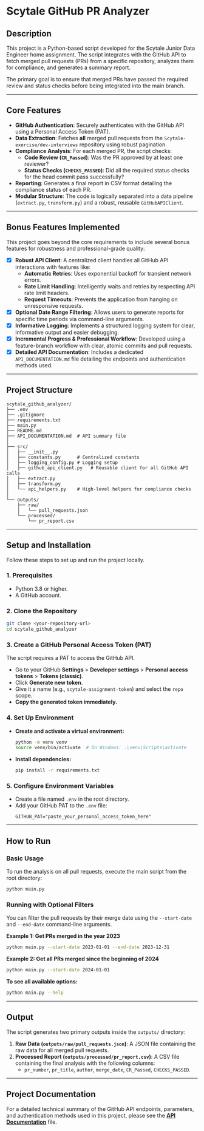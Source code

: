 # Scytale GitHub PR Analyzer

## Description
This project is a Python-based script developed for the Scytale Junior Data Engineer home assignment. The script integrates with the GitHub API to fetch merged pull requests (PRs) from a specific repository, analyzes them for compliance, and generates a summary report.

The primary goal is to ensure that merged PRs have passed the required review and status checks before being integrated into the main branch.

---

## Core Features
- **GitHub Authentication**: Securely authenticates with the GitHub API using a Personal Access Token (PAT).
- **Data Extraction**: Fetches **all** merged pull requests from the `Scytale-exercise/dev-interviews` repository using robust pagination.
- **Compliance Analysis**: For each merged PR, the script checks:
    - **Code Review (`CR_Passed`)**: Was the PR approved by at least one reviewer?
    - **Status Checks (`CHECKS_PASSED`)**: Did all the required status checks for the head commit pass successfully?
- **Reporting**: Generates a final report in CSV format detailing the compliance status of each PR.
- **Modular Structure**: The code is logically separated into a data pipeline (`extract.py`, `transform.py`) and a robust, reusable `GitHubAPIClient`.

---
## Bonus Features Implemented
This project goes beyond the core requirements to include several bonus features for robustness and professional-grade quality:

- [x] **Robust API Client**: A centralized client handles all GitHub API interactions with features like:
    - **Automatic Retries**: Uses exponential backoff for transient network errors.
    - **Rate Limit Handling**: Intelligently waits and retries by respecting API rate limit headers.
    - **Request Timeouts**: Prevents the application from hanging on unresponsive requests.
- [x] **Optional Date Range Filtering**: Allows users to generate reports for specific time periods via command-line arguments.
- [x] **Informative Logging**: Implements a structured logging system for clear, informative output and easier debugging.
- [x] **Incremental Progress & Professional Workflow**: Developed using a feature-branch workflow with clear, atomic commits and pull requests.
- [x] **Detailed API Documentation**: Includes a dedicated `API_DOCUMENTATION.md` file detailing the endpoints and authentication methods used.

---

## Project Structure
```
scytale_github_analyzer/
├── .env                  
├── .gitignore            
├── requirements.txt      
├── main.py               
├── README.md             
├── API_DOCUMENTATION.md  # API summary file
│
├── src/
│   ├── __init__.py       
│   ├── constants.py      # Centralized constants
│   ├── logging_config.py # Logging setup
│   ├── github_api_client.py   # Reusable client for all GitHub API calls
│   ├── extract.py        
│   ├── transform.py      
│   └── api_helpers.py    # High-level helpers for compliance checks
│
└── outputs/              
    ├── raw/
    │   └── pull_requests.json
    └── processed/
        └── pr_report.csv
```

---

## Setup and Installation

Follow these steps to set up and run the project locally.

### 1. Prerequisites
- Python 3.8 or higher.
- A GitHub account.

### 2. Clone the Repository
```bash
git clone <your-repository-url>
cd scytale_github_analyzer
```

### 3. Create a GitHub Personal Access Token (PAT)
The script requires a PAT to access the GitHub API.
- Go to your GitHub **Settings** > **Developer settings** > **Personal access tokens** > **Tokens (classic)**.
- Click **Generate new token**.
- Give it a name (e.g., `scytale-assignment-token`) and select the `repo` scope.
- **Copy the generated token immediately.**

### 4. Set Up Environment
- **Create and activate a virtual environment:**
  ```bash
  python -m venv venv
  source venv/bin/activate  # On Windows: .\venv\Scripts\activate
  ```

- **Install dependencies:**
  ```bash
  pip install -r requirements.txt
  ```

### 5. Configure Environment Variables
- Create a file named `.env` in the root directory.
- Add your GitHub PAT to the `.env` file:
  ```
  GITHUB_PAT="paste_your_personal_access_token_here"
  ```

---

## How to Run

### Basic Usage
To run the analysis on all pull requests, execute the main script from the root directory:
```bash
python main.py
```

### Running with Optional Filters
You can filter the pull requests by their merge date using the `--start-date` and `--end-date` command-line arguments.

**Example 1: Get PRs merged in the year 2023**
```bash
python main.py --start-date 2023-01-01 --end-date 2023-12-31
```

**Example 2: Get all PRs merged since the beginning of 2024**
```bash
python main.py --start-date 2024-01-01
```

**To see all available options:**
```bash
python main.py --help
```

---

## Output
The script generates two primary outputs inside the `outputs/` directory:

1.  **Raw Data (`outputs/raw/pull_requests.json`)**: A JSON file containing the raw data for all merged pull requests.
2.  **Processed Report (`outputs/processed/pr_report.csv`)**: A CSV file containing the final analysis with the following columns:
    - `pr_number`, `pr_title`, `author`, `merge_date`, `CR_Passed`, `CHECKS_PASSED`.

---

## Project Documentation
For a detailed technical summary of the GitHub API endpoints, parameters, and authentication methods used in this project, please see the [**API Documentation**](./API_DOCUMENTATION.md) file.